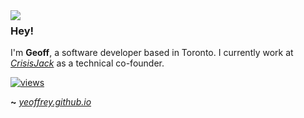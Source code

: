 <img align="left" src="https://orhun.dev/img/crow.png">

### Hey!

I'm **Geoff**, a software developer based in Toronto. I currently work at [_CrisisJack_](https://crisisjack.com/) as a technical co-founder.

[![views](https://komarev.com/ghpvc/?username=yeoffrey&style=flat&color=313131&label=views&abbreviated=true)](https://github.com/yeoffrey)

**~** [_yeoffrey.github.io_](https://yeoffrey.github.io/)
